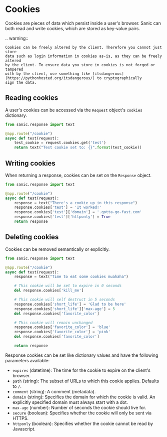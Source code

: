 # Cookies

Cookies are pieces of data which persist inside a user's browser. Sanic can
both read and write cookies, which are stored as key-value pairs.

.. warning::

    Cookies can be freely altered by the client. Therefore you cannot just store
    data such as login information in cookies as-is, as they can be freely altered
    by the client. To ensure data you store in cookies is not forged or tampered
    with by the client, use something like [itsdangerous](https://pythonhosted.org/itsdangerous/) to cryptographically
    sign the data.

## Reading cookies

A user's cookies can be accessed via the `Request` object's `cookies` dictionary.

```python
from sanic.response import text

@app.route("/cookie")
async def test(request):
    test_cookie = request.cookies.get('test')
    return text("Test cookie set to: {}".format(test_cookie))
```

## Writing cookies

When returning a response, cookies can be set on the `Response` object.

```python
from sanic.response import text

@app.route("/cookie")
async def test(request):
    response = text("There's a cookie up in this response")
    response.cookies['test'] = 'It worked!'
    response.cookies['test']['domain'] = '.gotta-go-fast.com'
    response.cookies['test']['httponly'] = True
    return response
```

## Deleting cookies

Cookies can be removed semantically or explicitly.

```python
from sanic.response import text

@app.route("/cookie")
async def test(request):
    response = text("Time to eat some cookies muahaha")

    # This cookie will be set to expire in 0 seconds
    del response.cookies['kill_me']

    # This cookie will self destruct in 5 seconds
    response.cookies['short_life'] = 'Glad to be here'
    response.cookies['short_life']['max-age'] = 5
    del response.cookies['favorite_color']

    # This cookie will remain unchanged
    response.cookies['favorite_color'] = 'blue'
    response.cookies['favorite_color'] = 'pink'
    del response.cookies['favorite_color']

    return response
```

Response cookies can be set like dictionary values and have the following
parameters available:

- `expires` (datetime): The time for the cookie to expire on the client's browser.
- `path` (string): The subset of URLs to which this cookie applies. Defaults to `/`.
- `comment` (string): A comment (metadata).
- `domain` (string): Specifies the domain for which the cookie is valid. An
  explicitly specified domain must always start with a dot.
- `max-age` (number): Number of seconds the cookie should live for.
- `secure` (boolean): Specifies whether the cookie will only be sent via HTTPS.
- `httponly` (boolean): Specifies whether the cookie cannot be read by Javascript.